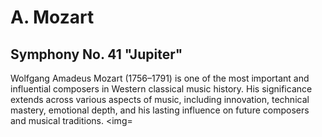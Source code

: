 # A. Mozart
## Symphony No. 41 "Jupiter"

Wolfgang Amadeus Mozart (1756–1791) is one of the most important and influential composers in Western classical music history. 
His significance extends across various aspects of music, including innovation, technical mastery, emotional depth, and his lasting influence on future composers and musical traditions. 
<img=
